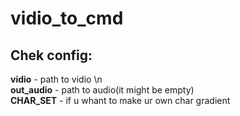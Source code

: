 # vidio_to_cmd
Chek config:
-----------
  **vidio** - path to vidio \n  
  **out_audio** - path to audio(it might be empty)  
  **CHAR_SET** - if u whant to make ur own char gradient  
